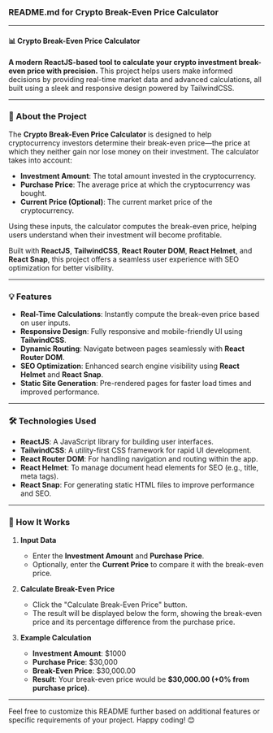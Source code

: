### README.md for **Crypto Break-Even Price Calculator**

---

#### 📊 Crypto Break-Even Price Calculator

**A modern ReactJS-based tool to calculate your crypto investment break-even price with precision.** This project helps users make informed decisions by providing real-time market data and advanced calculations, all built using a sleek and responsive design powered by TailwindCSS.

---

### 🚀 About the Project

The **Crypto Break-Even Price Calculator** is designed to help cryptocurrency investors determine their break-even price—the price at which they neither gain nor lose money on their investment. The calculator takes into account:

- **Investment Amount**: The total amount invested in the cryptocurrency.
- **Purchase Price**: The average price at which the cryptocurrency was bought.
- **Current Price (Optional)**: The current market price of the cryptocurrency.

Using these inputs, the calculator computes the break-even price, helping users understand when their investment will become profitable.

Built with **ReactJS**, **TailwindCSS**, **React Router DOM**, **React Helmet**, and **React Snap**, this project offers a seamless user experience with SEO optimization for better visibility.

---

### 💡 Features

- **Real-Time Calculations**: Instantly compute the break-even price based on user inputs.
- **Responsive Design**: Fully responsive and mobile-friendly UI using **TailwindCSS**.
- **Dynamic Routing**: Navigate between pages seamlessly with **React Router DOM**.
- **SEO Optimization**: Enhanced search engine visibility using **React Helmet** and **React Snap**.
- **Static Site Generation**: Pre-rendered pages for faster load times and improved performance.

---

### 🛠️ Technologies Used

- **ReactJS**: A JavaScript library for building user interfaces.
- **TailwindCSS**: A utility-first CSS framework for rapid UI development.
- **React Router DOM**: For handling navigation and routing within the app.
- **React Helmet**: To manage document head elements for SEO (e.g., title, meta tags).
- **React Snap**: For generating static HTML files to improve performance and SEO.

---

### 🌟 How It Works

1. **Input Data**
   - Enter the **Investment Amount** and **Purchase Price**.
   - Optionally, enter the **Current Price** to compare it with the break-even price.

2. **Calculate Break-Even Price**
   - Click the "Calculate Break-Even Price" button.
   - The result will be displayed below the form, showing the break-even price and its percentage difference from the purchase price.

3. **Example Calculation**
   - **Investment Amount**: $1000
   - **Purchase Price**: $30,000
   - **Break-Even Price**: $30,000.00
   - **Result**: Your break-even price would be **$30,000.00 (+0% from purchase price)**.

---

Feel free to customize this README further based on additional features or specific requirements of your project. Happy coding! 😊